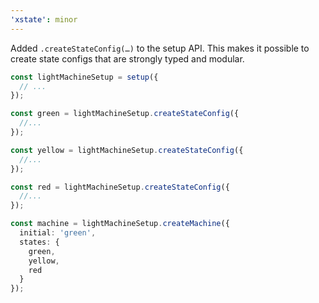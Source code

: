 ```yaml
---
'xstate': minor
---
```


Added `.createStateConfig(…)` to the setup API. This makes it possible to create state configs that are strongly typed and modular.

```ts
const lightMachineSetup = setup({
  // ...
});

const green = lightMachineSetup.createStateConfig({
  //...
});

const yellow = lightMachineSetup.createStateConfig({
  //...
});

const red = lightMachineSetup.createStateConfig({
  //...
});

const machine = lightMachineSetup.createMachine({
  initial: 'green',
  states: {
    green,
    yellow,
    red
  }
});
```
